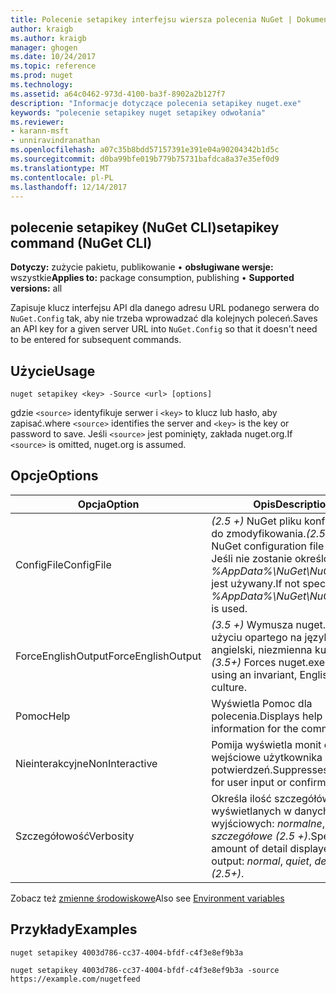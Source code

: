 ```yaml
---
title: Polecenie setapikey interfejsu wiersza polecenia NuGet | Dokumentacja firmy Microsoft
author: kraigb
ms.author: kraigb
manager: ghogen
ms.date: 10/24/2017
ms.topic: reference
ms.prod: nuget
ms.technology: 
ms.assetid: a64c0462-973d-4100-ba3f-8902a2b127f7
description: "Informacje dotyczące polecenia setapikey nuget.exe"
keywords: "polecenie setapikey nuget setapikey odwołania"
ms.reviewer:
- karann-msft
- unniravindranathan
ms.openlocfilehash: a07c35b8bdd57157391e391e04a90204342b1d5c
ms.sourcegitcommit: d0ba99bfe019b779b75731bafdca8a37e35ef0d9
ms.translationtype: MT
ms.contentlocale: pl-PL
ms.lasthandoff: 12/14/2017
---
```

## <a name="setapikey-command-nuget-cli"></a><span data-ttu-id="7b548-104">polecenie setapikey (NuGet CLI)</span><span class="sxs-lookup"><span data-stu-id="7b548-104">setapikey command (NuGet CLI)</span></span>

<span data-ttu-id="7b548-105">**Dotyczy:** zużycie pakietu, publikowanie &bullet; **obsługiwane wersje:** wszystkie</span><span class="sxs-lookup"><span data-stu-id="7b548-105">**Applies to:** package consumption, publishing &bullet; **Supported versions:** all</span></span>

<span data-ttu-id="7b548-106">Zapisuje klucz interfejsu API dla danego adresu URL podanego serwera do `NuGet.Config` tak, aby nie trzeba wprowadzać dla kolejnych poleceń.</span><span class="sxs-lookup"><span data-stu-id="7b548-106">Saves an API key for a given server URL into `NuGet.Config` so that it doesn't need to be entered for subsequent commands.</span></span>

## <a name="usage"></a><span data-ttu-id="7b548-107">Użycie</span><span class="sxs-lookup"><span data-stu-id="7b548-107">Usage</span></span>

```
nuget setapikey <key> -Source <url> [options]
```

<span data-ttu-id="7b548-108">gdzie `<source>` identyfikuje serwer i `<key>` to klucz lub hasło, aby zapisać.</span><span class="sxs-lookup"><span data-stu-id="7b548-108">where `<source>` identifies the server and `<key>` is the key or password to save.</span></span> <span data-ttu-id="7b548-109">Jeśli `<source>` jest pominięty, zakłada nuget.org.</span><span class="sxs-lookup"><span data-stu-id="7b548-109">If `<source>` is omitted, nuget.org is assumed.</span></span>

## <a name="options"></a><span data-ttu-id="7b548-110">Opcje</span><span class="sxs-lookup"><span data-stu-id="7b548-110">Options</span></span>

| <span data-ttu-id="7b548-111">Opcja</span><span class="sxs-lookup"><span data-stu-id="7b548-111">Option</span></span> | <span data-ttu-id="7b548-112">Opis</span><span class="sxs-lookup"><span data-stu-id="7b548-112">Description</span></span> |
| --- | --- |
| <span data-ttu-id="7b548-113">ConfigFile</span><span class="sxs-lookup"><span data-stu-id="7b548-113">ConfigFile</span></span> | <span data-ttu-id="7b548-114">*(2.5 +)*  NuGet pliku konfiguracji do zmodyfikowania.</span><span class="sxs-lookup"><span data-stu-id="7b548-114">*(2.5+)* The NuGet configuration file to modify.</span></span> <span data-ttu-id="7b548-115">Jeśli nie zostanie określony, *%AppData%\NuGet\NuGet.Config* jest używany.</span><span class="sxs-lookup"><span data-stu-id="7b548-115">If not specified, *%AppData%\NuGet\NuGet.Config* is used.</span></span> |
| <span data-ttu-id="7b548-116">ForceEnglishOutput</span><span class="sxs-lookup"><span data-stu-id="7b548-116">ForceEnglishOutput</span></span> | <span data-ttu-id="7b548-117">*(3.5 +)*  Wymusza nuget.exe przy użyciu opartego na język angielski, niezmienna kultura.</span><span class="sxs-lookup"><span data-stu-id="7b548-117">*(3.5+)* Forces nuget.exe to run using an invariant, English-based culture.</span></span> |
| <span data-ttu-id="7b548-118">Pomoc</span><span class="sxs-lookup"><span data-stu-id="7b548-118">Help</span></span> | <span data-ttu-id="7b548-119">Wyświetla Pomoc dla polecenia.</span><span class="sxs-lookup"><span data-stu-id="7b548-119">Displays help information for the command.</span></span> |
| <span data-ttu-id="7b548-120">Nieinterakcyjne</span><span class="sxs-lookup"><span data-stu-id="7b548-120">NonInteractive</span></span> | <span data-ttu-id="7b548-121">Pomija wyświetla monit o dane wejściowe użytkownika lub potwierdzeń.</span><span class="sxs-lookup"><span data-stu-id="7b548-121">Suppresses prompts for user input or confirmations.</span></span> |
| <span data-ttu-id="7b548-122">Szczegółowość</span><span class="sxs-lookup"><span data-stu-id="7b548-122">Verbosity</span></span> | <span data-ttu-id="7b548-123">Określa ilość szczegółów wyświetlanych w danych wyjściowych: *normalne*, *quiet*, *szczegółowe (2.5 +)*.</span><span class="sxs-lookup"><span data-stu-id="7b548-123">Specifies the amount of detail displayed in the output: *normal*, *quiet*, *detailed (2.5+)*.</span></span> |

<span data-ttu-id="7b548-124">Zobacz też [zmienne środowiskowe](cli-ref-environment-variables.md)</span><span class="sxs-lookup"><span data-stu-id="7b548-124">Also see [Environment variables](cli-ref-environment-variables.md)</span></span>

## <a name="examples"></a><span data-ttu-id="7b548-125">Przykłady</span><span class="sxs-lookup"><span data-stu-id="7b548-125">Examples</span></span>

```
nuget setapikey 4003d786-cc37-4004-bfdf-c4f3e8ef9b3a

nuget setapikey 4003d786-cc37-4004-bfdf-c4f3e8ef9b3a -source https://example.com/nugetfeed
```
